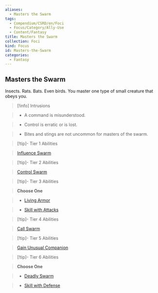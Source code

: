 ```yaml
---
aliases:
  - Masters the Swarm
tags:
  - Compendium/CSRD/en/Foci
  - Focus/Category/Ally-Use
  - Content/Fantasy
title: Masters the Swarm
collection: Foci
kind: Focus
id: Masters-the-Swarm
categories:
  - Fantasy
---
```

## Masters the Swarm    
Insects. Rats. Bats. Even birds. You master one type of small creature that obeys you.    
  
>[!info] Intrusions    
>- A command is misunderstood.    
>- Control is erratic or is lost.    
>- Bites and stings are not uncommon for masters of the swarm.    
  
  
>[!tip]- Tier 1 Abilities    
> [Influence Swarm](Influence-Swarm.md)    
  
  
>[!tip]- Tier 2 Abilities    
> [Control Swarm](Control-Swarm.md)    
  
  
>[!tip]- Tier 3 Abilities    
> **Choose One**    
>- [Living Armor](Living-Armor.md)    
>- [Skill with Attacks](Skill-With-Attacks.md)    
  
  
>[!tip]- Tier 4 Abilities    
> [Call Swarm](Call-Swarm.md)    
  
  
>[!tip]- Tier 5 Abilities    
> [Gain Unusual Companion](Gain-Unusual-Companion.md)    
  
  
>[!tip]- Tier 6 Abilities    
> **Choose One**    
>- [Deadly Swarm](Deadly-Swarm.md)    
>- [Skill with Defense](Skill-With-Defense.md)
